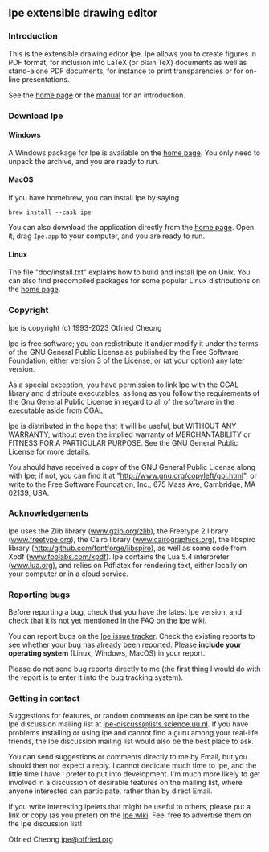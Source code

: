 ## Ipe extensible drawing editor

### Introduction

This is the extensible drawing editor Ipe.  Ipe allows you to create
figures in PDF format, for inclusion into LaTeX (or plain TeX)
documents as well as stand-alone PDF documents, for instance to print
transparencies or for on-line presentations.

See the [home page](https://ipe.otfried.org/) or the
[manual](https://otfried.github.io/ipe/) for an introduction.

### Download Ipe

#### Windows

A Windows package for Ipe is available on the [home page](https://ipe.otfried.org/). 
You only need to unpack the archive, and you are ready to run.

#### MacOS

If you have homebrew, you can install Ipe by saying
```
brew install --cask ipe
```
You can also download the application directly from the 
[home page](https://ipe.otfried.org/).
Open it, drag `Ipe.app` to your computer, and you are ready to run.

#### Linux

The file "doc/install.txt" explains how to build and install Ipe
on Unix.  You can also find precompiled packages for some popular 
Linux distributions on the [home page](https://ipe.otfried.org/).


### Copyright

Ipe is copyright (c) 1993-2023 Otfried Cheong

Ipe is free software; you can redistribute it and/or modify it under
the terms of the GNU General Public License as published by the Free
Software Foundation; either version 3 of the License, or (at your
option) any later version.
	
As a special exception, you have permission to link Ipe with the CGAL
library and distribute executables, as long as you follow the
requirements of the Gnu General Public License in regard to all of the
software in the executable aside from CGAL.

Ipe is distributed in the hope that it will be useful, but WITHOUT ANY
WARRANTY; without even the implied warranty of MERCHANTABILITY or
FITNESS FOR A PARTICULAR PURPOSE.  See the GNU General Public License
for more details.

You should have received a copy of the GNU General Public License
along with Ipe; if not, you can find it at
"http://www.gnu.org/copyleft/gpl.html", or write to the Free Software
Foundation, Inc., 675 Mass Ave, Cambridge, MA 02139, USA.


### Acknowledgements

Ipe uses the Zlib library (www.gzip.org/zlib), the Freetype 2 library
(www.freetype.org), the Cairo library (www.cairographics.org), the
libspiro library (http://github.com/fontforge/libspiro), as well as some code
from Xpdf (www.foolabs.com/xpdf).  Ipe contains the Lua 5.4
interpreter (www.lua.org), and relies on Pdflatex for rendering text,
either locally on your computer or in a cloud service.


### Reporting bugs

Before reporting a bug, check that you have the latest Ipe version,
and check that it is not yet mentioned in the FAQ on the [Ipe
wiki](https://github.com/otfried/ipe-wiki/wiki).

You can report bugs on the [Ipe issue
tracker](https://github.com/otfried/ipe/issues).  Check the existing
reports to see whether your bug has already been reported.  Please
**include your operating system** (Linux, Windows, MacOS) in your report.

Please do not send bug reports directly to me (the first thing I would
do with the report is to enter it into the bug tracking system).


### Getting in contact

Suggestions for features, or random comments on Ipe can be sent to the
Ipe discussion mailing list at <ipe-discuss@lists.science.uu.nl>.  If
you have problems installing or using Ipe and cannot find a guru among
your real-life friends, the Ipe discussion mailing list would also be
the best place to ask.

You can send suggestions or comments directly to me by Email, but you
should then not expect a reply.  I cannot dedicate much time to Ipe,
and the little time I have I prefer to put into development.  I'm much
more likely to get involved in a discussion of desirable features on
the mailing list, where anyone interested can participate, rather than
by direct Email.

If you write interesting ipelets that might be useful to others,
please put a link or copy (as you prefer) on the [Ipe
wiki](https://github.com/otfried/ipe-wiki/wiki).  Feel free to
advertise them on the Ipe discussion list!

Otfried Cheong <ipe@otfried.org>

